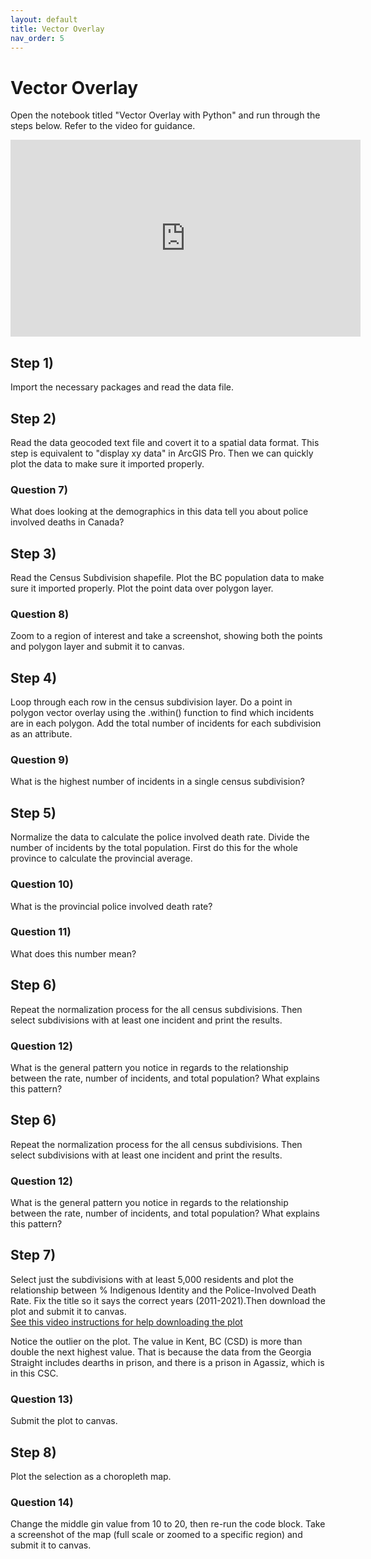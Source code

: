 ```yaml
---
layout: default
title: Vector Overlay
nav_order: 5
---
```


# Vector Overlay

Open the notebook titled "Vector Overlay with Python" and run through the steps below.  Refer to the video for guidance.

<iframe width="560" height="315" src="https://www.youtube.com/embed/zHVT3Z_WZbs" title="YouTube video player" frameborder="0" allow="accelerometer; autoplay; clipboard-write; encrypted-media; gyroscope; picture-in-picture" allowfullscreen></iframe>

## Step 1)

Import the necessary packages and read the data file. 

## Step 2)

Read the data geocoded text file and covert it to a spatial data format.  This step is equivalent to "display xy data" in ArcGIS Pro.  Then we can quickly plot the data to make sure it imported properly.

### Question 7)
What does looking at the demographics in this data tell you about police involved deaths in Canada?
<!-- Disproportionately male and indigenous but many missing records are a limiting factor.  -->


## Step 3)

Read the Census Subdivision shapefile.  Plot the BC population data to make sure it imported properly.  Plot the point data over polygon layer.

### Question 8)
Zoom to a region of interest and take a screenshot, showing both the points and polygon layer and submit it to canvas.


## Step 4)

Loop through each row in the census subdivision layer.  Do a point in polygon vector overlay using the .within() function to find which incidents are in each polygon.  Add the total number of incidents for each subdivision as an attribute.

### Question 9)
What is the highest number of incidents in a single census subdivision?
<!-- 18 -->


## Step 5)

Normalize the data to calculate the police involved death rate.  Divide the number of incidents by the total population.  First do this for the whole province to calculate the provincial average.


### Question 10)
What is the provincial police involved death rate?
<!-- 3.16 -->

### Question 11)
What does this number mean?
<!-- For every million residents in BC, 3.16 people die from a police interaction per year -->

## Step 6)

Repeat the normalization process for the all census subdivisions.  Then select subdivisions with at least one incident and print the results.

### Question 12)
What is the general pattern you notice in regards to the relationship between the rate, number of incidents, and total population?  What explains this pattern?
<!-- Lower population areas tend to have higher rates.  Partly the small population, causing higher rates.  Partly, the "hidden" nature of police violence in BC.  If Vancouver had a rate as high as these small communities, the issue would get more attention -->


## Step 6)

Repeat the normalization process for the all census subdivisions.  Then select subdivisions with at least one incident and print the results.

### Question 12)
What is the general pattern you notice in regards to the relationship between the rate, number of incidents, and total population?  What explains this pattern?
<!-- Higher rates are in areas with smaller populations.  This is partly an artifact of small samples sizes and partly highlights the hidden nature of police violence in BC -->

## Step 7)

Select just the subdivisions with at least 5,000 residents and plot the relationship between % Indigenous Identity and the Police-Involved Death Rate.  Fix the title so it says the correct years (2011-2021).Then download the plot and submit it to canvas.  
<a href="Download.mp4" target="_blank">See this video instructions for help downloading the plot</a>


Notice the outlier on the plot.  The value in Kent, BC (CSD) is more than double the next highest value. That is because the data from the Georgia Straight includes dearths in prison, and there is a prison in Agassiz, which is in this CSC.

### Question 13)

Submit the plot to canvas.




## Step 8)

Plot the selection as a choropleth map.  

### Question 14)

Change the middle gin value from 10 to 20, then re-run the code block.  Take a screenshot of the map (full scale or zoomed to a specific region) and submit it to canvas.